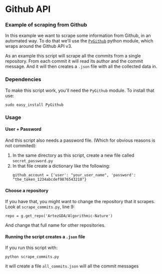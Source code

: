 # Github API

### Example of scraping from Github

In this example we want to scrape some information from Github, in an automated way. To do that we'll use the [`PyGithub`](https://github.com/PyGithub/PyGithub) python module, which wraps around the Github API v3.

As an example this script will scrape all the commits from a single repository. From each commit it will read its author and the commit message. And it will then creates a `.json` file with all the collected data in.

### Dependencies

To make this script work, you'll need the `PyGithub` module. To install that use:

`sudo easy_install PyGithub`

### Usage

#### User + Password

And this script also needs a password file. (Which for obvious reasons is not commited):

1. In the same directory as this script, create a new file called `secret_password.py`
2. In that file create a dictionary like the following:  
	```
	github_account = {'user': "your_user_name", 'password': "the_token_1234abcdef9876543210"}
	``` 
	
#### Choose a repository

If you have that, you might want to change the repository that it scrapes. Look at `scrape_commits.py`, line 9:

`repo = g.get_repo('ArtezGDA/Algorithmic-Nature')`

And change that full name for other repositories.

#### Running the script creates a `.json` file

If you run this script with:

`python scrape_commits.py`

it will create a file `all_commits.json` will all the commit messages
